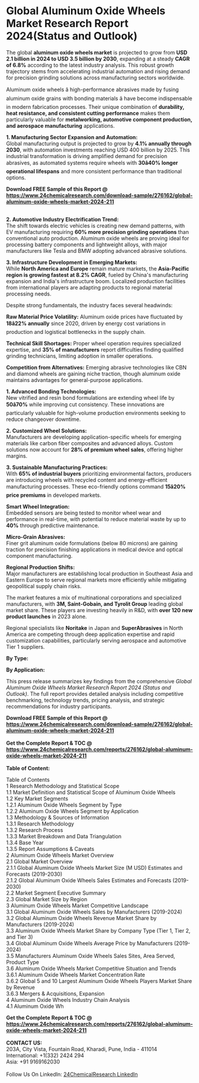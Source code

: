 <h1>Global Aluminum Oxide Wheels Market Research Report 2024(Status and Outlook)</h1><p>The global <strong>aluminum oxide wheels market</strong> is projected to grow from <strong>USD 2.1 billion in 2024 to USD 3.5 billion by 2030</strong>, expanding at a steady <strong>CAGR of 6.8%</strong> according to the latest industry analysis. This robust growth trajectory stems from accelerating industrial automation and rising demand for precision grinding solutions across manufacturing sectors worldwide.</p><p>Aluminum oxide wheels â high-performance abrasives made by fusing aluminum oxide grains with bonding materials â have become indispensable in modern fabrication processes. Their unique combination of <strong>durability, heat resistance, and consistent cutting performance</strong> makes them particularly valuable for <strong>metalworking, automotive component production, and aerospace manufacturing</strong> applications.</p><p><strong>1. Manufacturing Sector Expansion and Automation:</strong><br>
Global manufacturing output is projected to grow by <strong>4.1% annually through 2030</strong>, with automation investments reaching USD 400 billion by 2025. This industrial transformation is driving amplified demand for precision abrasives, as automated systems require wheels with <strong>30â40% longer operational lifespans</strong> and more consistent performance than traditional options.</p><div><b>Download FREE Sample of this Report @ 
            <a href="https://www.24chemicalresearch.com/download-sample/276162/global-aluminum-oxide-wheels-market-2024-211">
            https://www.24chemicalresearch.com/download-sample/276162/global-aluminum-oxide-wheels-market-2024-211</a></b></div><br><p><strong>2. Automotive Industry Electrification Trend:</strong><br>
The shift towards electric vehicles is creating new demand patterns, with EV manufacturing requiring <strong>60% more precision grinding operations</strong> than conventional auto production. Aluminum oxide wheels are proving ideal for processing battery components and lightweight alloys, with major manufacturers like Tesla and BMW adopting advanced abrasive solutions.</p><p><strong>3. Infrastructure Development in Emerging Markets:</strong><br>
While <strong>North America and Europe</strong> remain mature markets, the <strong>Asia-Pacific region is growing fastest at 8.2% CAGR</strong>, fueled by China's manufacturing expansion and India's infrastructure boom. Localized production facilities from international players are adapting products to regional material processing needs.</p><p>Despite strong fundamentals, the industry faces several headwinds:</p><p><strong>Raw Material Price Volatility:</strong> Aluminum oxide prices have fluctuated by <strong>18â22% annually</strong> since 2020, driven by energy cost variations in production and logistical bottlenecks in the supply chain.</p><p><strong>Technical Skill Shortages:</strong> Proper wheel operation requires specialized expertise, and <strong>35% of manufacturers</strong> report difficulties finding qualified grinding technicians, limiting adoption in smaller operations.</p><p><strong>Competition from Alternatives:</strong> Emerging abrasive technologies like CBN and diamond wheels are gaining niche traction, though aluminum oxide maintains advantages for general-purpose applications.</p><p><strong>1. Advanced Bonding Technologies:</strong><br>
New vitrified and resin bond formulations are extending wheel life by <strong>50â70%</strong> while improving cut consistency. These innovations are particularly valuable for high-volume production environments seeking to reduce changeover downtime.</p><p><strong>2. Customized Wheel Solutions:</strong><br>
Manufacturers are developing application-specific wheels for emerging materials like carbon fiber composites and advanced alloys. Custom solutions now account for <strong>28% of premium wheel sales</strong>, offering higher margins.</p><p><strong>3. Sustainable Manufacturing Practices:</strong><br>
With <strong>65% of industrial buyers</strong> prioritizing environmental factors, producers are introducing wheels with recycled content and energy-efficient manufacturing processes. These eco-friendly options command <strong>15â20% price premiums</strong> in developed markets.</p><p><strong>Smart Wheel Integration:</strong><br>
	Embedded sensors are being tested to monitor wheel wear and performance in real-time, with potential to reduce material waste by up to <strong>40%</strong> through predictive maintenance.</p><p><strong>Micro-Grain Abrasives:</strong><br>
	Finer grit aluminum oxide formulations (below 80 microns) are gaining traction for precision finishing applications in medical device and optical component manufacturing.</p><p><strong>Regional Production Shifts:</strong><br>
	Major manufacturers are establishing local production in Southeast Asia and Eastern Europe to serve regional markets more efficiently while mitigating geopolitical supply chain risks.</p><p>The market features a mix of multinational corporations and specialized manufacturers, with <strong>3M, Saint-Gobain, and Tyrolit Group</strong> leading global market share. These players are investing heavily in R&amp;D, with <strong>over 120 new product launches</strong> in 2023 alone.</p><p>Regional specialists like <strong>Noritake</strong> in Japan and <strong>SuperAbrasives</strong> in North America are competing through deep application expertise and rapid customization capabilities, particularly serving aerospace and automotive Tier 1 suppliers.</p><p><strong>By Type:</strong></p><p><strong>By Application:</strong></p><p>This press release summarizes key findings from the comprehensive <em>Global Aluminum Oxide Wheels Market Research Report 2024 (Status and Outlook)</em>. The full report provides detailed analysis including competitive benchmarking, technology trends, pricing analysis, and strategic recommendations for industry participants.</p><div><b>Download FREE Sample of this Report @ 
            <a href="https://www.24chemicalresearch.com/download-sample/276162/global-aluminum-oxide-wheels-market-2024-211">
            https://www.24chemicalresearch.com/download-sample/276162/global-aluminum-oxide-wheels-market-2024-211</a></b></div><br><div><b>Get the Complete Report & TOC @ 
            <a href="https://www.24chemicalresearch.com/reports/276162/global-aluminum-oxide-wheels-market-2024-211">
            https://www.24chemicalresearch.com/reports/276162/global-aluminum-oxide-wheels-market-2024-211</a></b></div><br>
            <b>Table of Content:</b><p>Table of Contents<br />
1 Research Methodology and Statistical Scope<br />
1.1 Market Definition and Statistical Scope of Aluminum Oxide Wheels<br />
1.2 Key Market Segments<br />
1.2.1 Aluminum Oxide Wheels Segment by Type<br />
1.2.2 Aluminum Oxide Wheels Segment by Application<br />
1.3 Methodology & Sources of Information<br />
1.3.1 Research Methodology<br />
1.3.2 Research Process<br />
1.3.3 Market Breakdown and Data Triangulation<br />
1.3.4 Base Year<br />
1.3.5 Report Assumptions & Caveats<br />
2 Aluminum Oxide Wheels Market Overview<br />
2.1 Global Market Overview<br />
2.1.1 Global Aluminum Oxide Wheels Market Size (M USD) Estimates and Forecasts (2019-2030)<br />
2.1.2 Global Aluminum Oxide Wheels Sales Estimates and Forecasts (2019-2030)<br />
2.2 Market Segment Executive Summary<br />
2.3 Global Market Size by Region<br />
3 Aluminum Oxide Wheels Market Competitive Landscape<br />
3.1 Global Aluminum Oxide Wheels Sales by Manufacturers (2019-2024)<br />
3.2 Global Aluminum Oxide Wheels Revenue Market Share by Manufacturers (2019-2024)<br />
3.3 Aluminum Oxide Wheels Market Share by Company Type (Tier 1, Tier 2, and Tier 3)<br />
3.4 Global Aluminum Oxide Wheels Average Price by Manufacturers (2019-2024)<br />
3.5 Manufacturers Aluminum Oxide Wheels Sales Sites, Area Served, Product Type<br />
3.6 Aluminum Oxide Wheels Market Competitive Situation and Trends<br />
3.6.1 Aluminum Oxide Wheels Market Concentration Rate<br />
3.6.2 Global 5 and 10 Largest Aluminum Oxide Wheels Players Market Share by Revenue<br />
3.6.3 Mergers & Acquisitions, Expansion<br />
4 Aluminum Oxide Wheels Industry Chain Analysis<br />
4.1 Aluminum Oxide Wh</p><div><b>Get the Complete Report & TOC @ 
            <a href="https://www.24chemicalresearch.com/reports/276162/global-aluminum-oxide-wheels-market-2024-211">
            https://www.24chemicalresearch.com/reports/276162/global-aluminum-oxide-wheels-market-2024-211</a></b></div><br><b>CONTACT US:</b><br>
            203A, City Vista, Fountain Road, Kharadi, Pune, India - 411014<br>
            International: +1(332) 2424 294<br>
            Asia: +91 9169162030 <br><br>
            Follow Us On LinkedIn: <a href="https://www.linkedin.com/company/24chemicalresearch/">24ChemicalResearch LinkedIn</a>